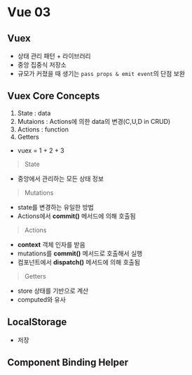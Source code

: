 # Vue 03

## Vuex

- 상태 관리 패턴 + 라이브러리
- 중앙 집중식 저장소
-  규모가 커졌을 때 생기는 `pass props & emit event`의 단점 보완

## Vuex Core Concepts

1. State : data
2. Mutaions : Actions에 의한 data의 변경(C,U,D in CRUD)
3. Actions : function
4. Getters

- vuex = 1 + 2 + 3

> State

- 중앙에서 관리하는 모든 상태 정보

> Mutations

- state를 변경하는 유일한 방법
- Actions에서 **commit()** 메서드에 의해 호출됨

> Actions

- **context** 객체 인자를 받음
- mutations를 **commit()** 메서드로 호출해서 실행
- 컴포넌트에서 **dispatch()** 메서드에 의해 호출됨

> Getters

- store 상태를 기반으로 계산
- computed와 유사

## LocalStorage

- 저장

## Component Binding Helper